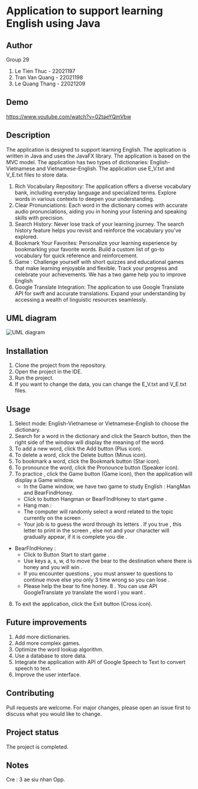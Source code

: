 # Application to support learning English using Java

## Author
Group 29
1. Le Tien Thuc - 22021197
2. Tran Van Quang - 22021198
3. Le Quang Thang - 22021209
## Demo
https://www.youtube.com/watch?v=02taeYQmVbw
## Description

The application is designed to support learning English. The application is written in Java and uses the JavaFX library. 
The application is based on the MVC model. The application has two types of dictionaries: English-Vietnamese and Vietnamese-English. The application use E_V.txt and V_E.txt files to store data.
1. Rich Vocabulary Repository:
  The application offers a diverse vocabulary bank, including everyday language and specialized terms. Explore words in various contexts to deepen your understanding.
2. Clear Pronunciations:
  Each word in the dictionary comes with accurate audio pronunciations, aiding you in honing your listening and speaking skills with precision.
3. Search History:
  Never lose track of your learning journey. The search history feature helps you revisit and reinforce the vocabulary you've explored.
4. Bookmark Your Favorites:
  Personalize your learning experience by bookmarking your favorite words. Build a custom list of go-to vocabulary for quick reference and reinforcement.
5. Game :
  Challenge yourself with short quizzes and educational games that make learning enjoyable and flexible. Track your progress and celebrate your achievements. We has a two game help you to improve English
6. Google Translate Integration:
  The application to use Google Translate API for swift and accurate translations. Expand your understanding by accessing a wealth of linguistic resources seamlessly.

## UML diagram
![UML diagram](https://scontent.fhan5-2.fna.fbcdn.net/v/t1.15752-9/398215933_1319492882101181_8014925095882707726_n.png?_nc_cat=104&ccb=1-7&_nc_sid=8cd0a2&_nc_eui2=AeFUeP5-htQRJ9lTH14zruVRi9iiJ8_CX5GL2KInz8JfkYaZ6g1b0-8yUofsEOLHdwwEHzyL6ZQuL_53wvtGEsre&_nc_ohc=y983xiE6XaUAX97OZY5&_nc_ht=scontent.fhan5-2.fna&oh=03_AdTibpma6BTK_XMKRYJ7006ral-sI--vERbuIxe8Xg-dYA&oe=65853C6E)

## Installation
1. Clone the project from the repository.
2. Open the project in the IDE.
3. Run the project.
4. If you want to change the data, you can change the E_V.txt and V_E.txt files.

## Usage
1. Select mode: English-Vietnamese or Vietnamese-English to choose the dictionary.
2. Search for a word in the dictionary and click the Search button, then the right side of the window will display the meaning of the word.
3. To add a new word, click the Add button (Plus icon).
4. To delete a word, click the Delete button (Minus icon).
5. To bookmark a word, click the Bookmark button (Star icon).
6. To pronounce the word, click the Pronounce button (Speaker icon).
7. To practice , click the Game button (Game icon), then the application will display a Game window.
   + In the Game window, we have two game to study English : HangMan and BearFindHoney.
   + Click to button Hangman or BearFIndHoney to start game .
   + Hang man :
    - The computer will randomly select a word related to the topic currently on the screen .
    - Your job is to guess the word through its letters . If you true , this letter to print in the screen , else not and your character will gradually appear, if it is complete you die .
  + BearFIndHoney :
    - Click to Button Start to start game .
    - Use keys a, s, w, d to move the bear to the destination where there is honey and you will win .
    - If you encounter questions , you must answer to questions to continue move else you only 3 time wrong so you can lose .
    - Please help the bear to fine honey.
8 . You can use API GoogleTranslate yo  translate the word ì you want .
8. To exit the application, click the Exit button (Cross icon).


## Future improvements
1. Add more dictionaries.
2. Add more complex games.
3. Optimize the word lookup algorithm.
4. Use a database to store data.
5. Integrate the application with API of Google Speech to Text to convert speech to text.
6. Improve the user interface.

## Contributing
Pull requests are welcome. For major changes, please open an issue first to discuss what you would like to change.

## Project status
The project is completed.

## Notes
Cre : 3 ae siu nhan Opp.
